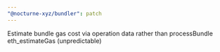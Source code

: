 ```yaml
---
"@nocturne-xyz/bundler": patch
---
```


Estimate bundle gas cost via operation data rather than processBundle eth_estimateGas (unpredictable)
